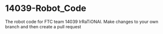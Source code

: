 # 14039-Robot_Code
The robot code for FTC team 14039 IrRaTiONAl.
Make changes to your own branch and then create a pull request
